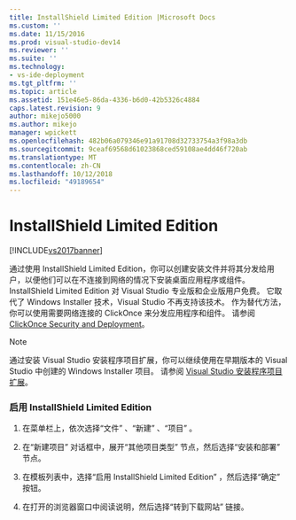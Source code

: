```yaml
---
title: InstallShield Limited Edition |Microsoft Docs
ms.custom: ''
ms.date: 11/15/2016
ms.prod: visual-studio-dev14
ms.reviewer: ''
ms.suite: ''
ms.technology:
- vs-ide-deployment
ms.tgt_pltfrm: ''
ms.topic: article
ms.assetid: 151e46e5-86da-4336-b6d0-42b5326c4884
caps.latest.revision: 9
author: mikejo5000
ms.author: mikejo
manager: wpickett
ms.openlocfilehash: 482b06a079346e91a91708d32733754a3f98a3db
ms.sourcegitcommit: 9ceaf69568d61023868ced59108ae4dd46f720ab
ms.translationtype: MT
ms.contentlocale: zh-CN
ms.lasthandoff: 10/12/2018
ms.locfileid: "49189654"
---
```

# <a name="installshield-limited-edition"></a>InstallShield Limited Edition
[!INCLUDE[vs2017banner](../includes/vs2017banner.md)]

通过使用 InstallShield Limited Edition，你可以创建安装文件并将其分发给用户，以便他们可以在不连接到网络的情况下安装桌面应用程序或组件。 InstallShield Limited Edition 对 Visual Studio 专业版和企业版用户免费。 它取代了 Windows Installer 技术，Visual Studio 不再支持该技术。 作为替代方法，你可以使用需要网络连接的 ClickOnce 来分发应用程序和组件。 请参阅 [ClickOnce Security and Deployment](../deployment/clickonce-security-and-deployment.md)。  
  
> [!NOTE]
>  通过安装 Visual Studio 安装程序项目扩展，你可以继续使用在早期版本的 Visual Studio 中创建的 Windows Installer 项目。 请参阅 [Visual Studio 安装程序项目扩展](http://blogs.msdn.com/b/visualstudio/archive/2014/04/17/visual-studio-installer-projects-extension.aspx)。  
  
### <a name="to-enable-installshield-limited-edition"></a>启用 InstallShield Limited Edition  
  
1.  在菜单栏上，依次选择“文件” 、“新建” 、“项目” 。  
  
2.  在“新建项目”  对话框中，展开“其他项目类型”  节点，然后选择“安装和部署”  节点。  
  
3.  在模板列表中，选择“启用 InstallShield Limited Edition” ，然后选择“确定”  按钮。  
  
4.  在打开的浏览器窗口中阅读说明，然后选择“转到下载网站”  链接。



